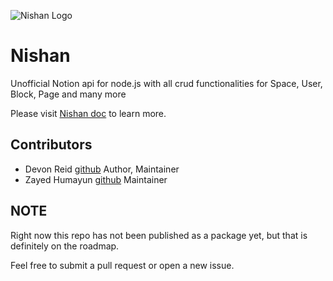 ![Nishan Logo](https://raw.githubusercontent.com/Nishan-Open-Source/Nishan/master/public/Logo%40175px.png)

# Nishan

Unofficial Notion api for node.js with all crud functionalities for Space, User, Block, Page and many more

Please visit [Nishan doc](https://nishan-docs.netlify.app/) to learn more.

## Contributors

* Devon Reid [github](https://github.com/Devorein) Author, Maintainer
* Zayed Humayun [github](https://github.com/b1rkenspanner) Maintainer

## NOTE

Right now this repo has not been published as a package yet, but that is definitely on the roadmap.

Feel free to submit a pull request or open a new issue.